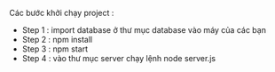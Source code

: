 Các bước khởi chạy project : 
- Step 1 : import database ở thư mục database vào máy của các bạn
- Step 2 : npm install 
- Step 3 : npm start 
- Step 4 : vào thư mục server chạy lệnh node server.js
